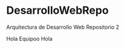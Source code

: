 DesarrolloWebRepo
=================

Arquitectura de Desarrollo Web Repositorio 2


Hola Equipoo
Hola 
